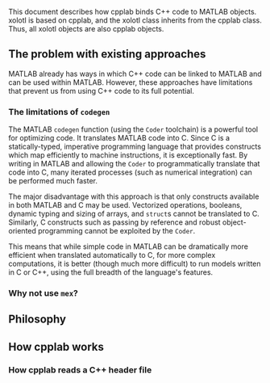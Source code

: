 This document describes how cpplab binds C++ code to
MATLAB objects. xolotl is based on cpplab, and the xolotl
class inherits from the cpplab class. Thus, all xolotl objects
are also cpplab objects.

## The problem with existing approaches

MATLAB already has ways in which C++ code can be linked
to MATLAB and can be used within MATLAB. However, these
approaches have limitations that prevent us from using C++
code to its full potential.

### The limitations of `codegen`

The MATLAB `codegen` function (using the `Coder` toolchain) is a powerful tool for  optimizing code. It translates MATLAB code into C. Since C is a statically-typed, imperative programming language that provides constructs which map efficiently to machine instructions, it is exceptionally fast. By writing in MATLAB and allowing the `Coder` to programmatically translate that code into C, many iterated processes (such as numerical integration) can be performed much faster.

The major disadvantage with this approach is that only constructs available in both MATLAB and C may be used. Vectorized operations, booleans, dynamic typing and sizing of arrays, and `struct`s cannot be translated to C. Similarly, C constructs such as passing by reference and robust object-oriented programming cannot be exploited by the `Coder`.

This means that while simple code in MATLAB can be dramatically more efficient when translated automatically to C, for more complex computations, it is better (though much more difficult) to run models written in C or C++, using the full breadth of the language's features.

### Why not use `mex`?

## Philosophy

## How cpplab works

### How cpplab reads a C++ header file

